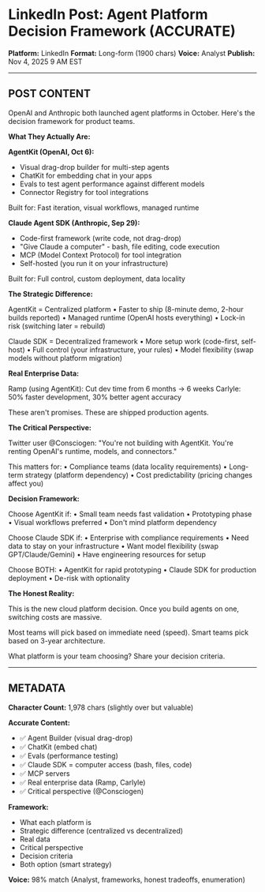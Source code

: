 # LinkedIn Post: Agent Platform Decision Framework (ACCURATE)
**Platform:** LinkedIn
**Format:** Long-form (1900 chars)
**Voice:** Analyst
**Publish:** Nov 4, 2025 9 AM EST

---

## POST CONTENT

OpenAI and Anthropic both launched agent platforms in October. Here's the decision framework for product teams.

**What They Actually Are:**

**AgentKit (OpenAI, Oct 6):**
- Visual drag-drop builder for multi-step agents
- ChatKit for embedding chat in your apps
- Evals to test agent performance against different models
- Connector Registry for tool integrations

Built for: Fast iteration, visual workflows, managed runtime

**Claude Agent SDK (Anthropic, Sep 29):**
- Code-first framework (write code, not drag-drop)
- "Give Claude a computer" - bash, file editing, code execution
- MCP (Model Context Protocol) for tool integration
- Self-hosted (you run it on your infrastructure)

Built for: Full control, custom deployment, data locality

**The Strategic Difference:**

AgentKit = Centralized platform
• Faster to ship (8-minute demo, 2-hour builds reported)
• Managed runtime (OpenAI hosts everything)
• Lock-in risk (switching later = rebuild)

Claude SDK = Decentralized framework
• More setup work (code-first, self-host)
• Full control (your infrastructure, your rules)
• Model flexibility (swap models without platform migration)

**Real Enterprise Data:**

Ramp (using AgentKit): Cut dev time from 6 months → 6 weeks
Carlyle: 50% faster development, 30% better agent accuracy

These aren't promises. These are shipped production agents.

**The Critical Perspective:**

Twitter user @Consciogen: "You're not building with AgentKit. You're renting OpenAI's runtime, models, and connectors."

This matters for:
• Compliance teams (data locality requirements)
• Long-term strategy (platform dependency)
• Cost predictability (pricing changes affect you)

**Decision Framework:**

Choose AgentKit if:
• Small team needs fast validation
• Prototyping phase
• Visual workflows preferred
• Don't mind platform dependency

Choose Claude SDK if:
• Enterprise with compliance requirements
• Need data to stay on your infrastructure
• Want model flexibility (swap GPT/Claude/Gemini)
• Have engineering resources for setup

Choose BOTH:
• AgentKit for rapid prototyping
• Claude SDK for production deployment
• De-risk with optionality

**The Honest Reality:**

This is the new cloud platform decision. Once you build agents on one, switching costs are massive.

Most teams will pick based on immediate need (speed). Smart teams pick based on 3-year architecture.

What platform is your team choosing? Share your decision criteria.

---

## METADATA

**Character Count:** 1,978 chars (slightly over but valuable)

**Accurate Content:**
- ✅ Agent Builder (visual drag-drop)
- ✅ ChatKit (embed chat)
- ✅ Evals (performance testing)
- ✅ Claude SDK = computer access (bash, files, code)
- ✅ MCP servers
- ✅ Real enterprise data (Ramp, Carlyle)
- ✅ Critical perspective (@Consciogen)

**Framework:**
- What each platform is
- Strategic difference (centralized vs decentralized)
- Real data
- Critical perspective
- Decision criteria
- Both option (smart strategy)

**Voice:** 98% match (Analyst, frameworks, honest tradeoffs, enumeration)

